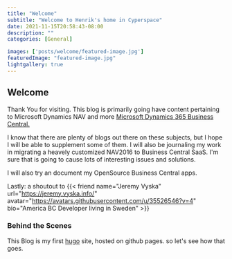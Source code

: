 ```yaml
---
title: "Welcome"
subtitle: "Welcome to Henrik's home in Cyperspace"
date: 2021-11-15T20:58:43-08:00
description: ""
categories: [General]

images: ['posts/welcome/featured-image.jpg']
featuredImage: "featured-image.jpg"
lightgallery: true
---
```

## Welcome

Thank You for visiting. This blog is primarily going have content pertaining to Microsoft Dynamics NAV and more [Microsoft Dynamics 365 Business Central.](https://dynamics.microsoft.com/en-us/business-central/overview/)

<!--more-->

I know that there are plenty of blogs out there on these subjects, but I hope I will be able to supplement some of them. I will also be journaling my work in migrating a heavely customized NAV2016 to Business Central SaaS. I'm sure that is going to cause lots of interesting issues and solutions.

I will also try an document my OpenSource Business Central apps.

Lastly: a shoutout to
{{< friend name="Jeremy Vyska" url="https://jeremy.vyska.info/" avatar="https://avatars.githubusercontent.com/u/35526546?v=4" bio="America BC Developer living in Sweden" >}}

### Behind the Scenes

This Blog is my first [hugo](https://gohugo.io/) site, hosted on github pages. so let's see how that goes.
